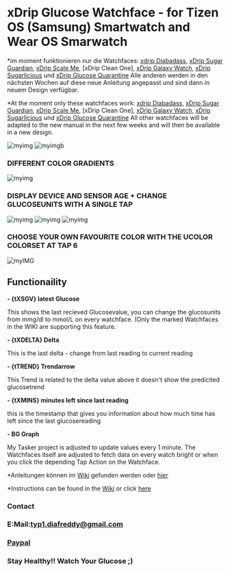 # xDrip Glucose Watchface - for Tizen OS (Samsung) Smartwatch and Wear OS Smarwatch

    
*im moment funktionieren nur die Watchfaces: [xdrip Diabadass](https://getwatchmaker.com/watch/sHyeOJm5XKL), [xDrip Sugar Guardian](https://getwatchmaker.com/watch/sHJwuuKQtL), [xDrip Scale Me](https://getwatchmaker.com/watch/sBJh9mqmYI), [xDrip Clean One], [xDrip Galaxy Watch](https://getwatchmaker.com/watch/sBk62m8fKL), [xDrip Sugarlicious](https://getwatchmaker.com/watch/sH1Dt3mXKU) und [xDrip Glucose Quarantine](https://getwatchmaker.com/watch/sSJp9UdotU) 
Alle anderen werden in den nächsten Wochen auf diese neue Anleitung angepasst und sind dann in neuem Design verfügbar.

*At the moment only these watchfaces work: [xdrip Diabadass](https://getwatchmaker.com/watch/sHyeOJm5XKL), [xDrip Sugar Guardian](https://getwatchmaker.com/watch/sHJwuuKQtL), [xDrip Scale Me](https://getwatchmaker.com/watch/sBJh9mqmYI), [xDrip Clean One], [xDrip Galaxy Watch](https://getwatchmaker.com/watch/sBk62m8fKL), [xDrip Sugarlicious](https://getwatchmaker.com/watch/sH1Dt3mXKU) und [xDrip Glucose Quarantine](https://getwatchmaker.com/watch/sSJp9UdotU) 
All other watchfaces will be adapted to the new manual in the next few weeks and will then be available in a new design. 


![myimg](https://github.com/wagnefrede/xDrip--Tasker-Tizen-Watchface-Integration/blob/master/Watchfaces/content/pictures/glucose_quarantine_preset_1_tap_actions.png)           ![myimgb](https://github.com/wagnefrede/xDrip--Tasker-Tizen-Watchface-Integration/blob/master/Watchfaces/content/pictures/glucose_quarantine_preset_2_graphview_xtrastatusline.png)


### DIFFERENT COLOR GRADIENTS

![myimg](https://github.com/wagnefrede/xDrip--Tasker-Tizen-Watchface-Integration/blob/master/Watchfaces/content/pictures/glucose_quarantine__2_watches.png)



### DISPLAY DEVICE AND SENSOR AGE + CHANGE GLUCOSEUNITS WITH A SINGLE TAP

![myimg](https://github.com/wagnefrede/xDrip--Tasker-Tizen-Watchface-Integration/blob/master/Watchfaces/content/pictures/glucose_quarantine_active_1_sage_info.png) ![myimg](https://github.com/wagnefrede/xDrip--Tasker-Tizen-Watchface-Integration/blob/master/Watchfaces/content/pictures/glucose_quarantine_active_3_mgdl.png) ![myimg](https://github.com/wagnefrede/xDrip--Tasker-Tizen-Watchface-Integration/blob/master/Watchfaces/content/pictures/glucose_quarantine_active_2_mmol.png)

### CHOOSE YOUR OWN FAVOURITE COLOR WITH THE UCOLOR COLORSET AT TAP 6

![myIMG](https://github.com/wagnefrede/xDrip--Tasker-Tizen-Watchface-Integration/blob/master/Watchfaces/content/pictures/glucose_quarantine_active_Ucolor_cyan.png)




## Functionaility                                                                             

**- {tXSGV}  latest Glucose**

   This shows the last recieved Glucosevalue, 
   you can change the glucosunits from mmg/dl to mmol/L 
   on every watchface. (Only the marked Watchfaces in the WIKI
   are supporting this feature.

**- {tXDELTA} Delta**

   This is the last delta - change from last reading to current reading
   
   
**- {tTREND} Trendarrow**

  This Trend is related to the delta value above it doesn't 
  show the predicited glucosetrend

**- {tXMINS} minutes left since last reading**

   this is the timestamp that gives you information about how much 
   time has left since the last glucosereading
   
**- BG Graph**

  My Tasker project is adjusted to update values every 1 minute. The Watchfaces itself
  are adjusted to fetch data on every watch bright or when you click the depending 
  Tap Action on the Watchface. 




 *Anleitungen können im [Wiki]( https://github.com/wagnefrede/xDrip--Tasker-Tizen-Watchface-Integration/wiki) gefunden werden oder [hier](https://github.com/wagnefrede/xDrip--Tasker-Tizen-Watchface-Integration/wiki/Ausf%C3%BChrliche-Anleitung)

 *Instructions can be found in the [Wiki]( https://github.com/wagnefrede/xDrip--Tasker-Tizen-Watchface-Integration/wiki) or click [here](https://github.com/wagnefrede/xDrip--Tasker-Tizen-Watchface-Integration/wiki/Ausf%C3%BChrliche-Anleitung)



### Contact


### E:Mail:<typ1.diafreddy@gmail.com>


### [Paypal](paypal.me/diafreddy)


### Stay Healthy!! Watch Your Glucose ;)


